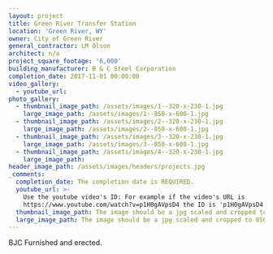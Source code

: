 ```yaml
---
layout: project
title: Green River Transfer Station
location: 'Green River, WY'
owner: City of Green River
general_contractor: LM Olson
architect: n/a
project_square_footage: '6,000'
building_manufacturer: B & C Steel Corporation
completion_date: 2017-11-01 00:00:00
video_gallery:
  - youtube_url:
photo_gallery:
  - thumbnail_image_path: /assets/images/1--320-x-230-1.jpg
    large_image_path: /assets/images/1--850-x-600-1.jpg
  - thumbnail_image_path: /assets/images/2--320-x-230-1.jpg
    large_image_path: /assets/images/2--850-x-600-1.jpg
  - thumbnail_image_path: /assets/images/3--320-x-230-1.jpg
    large_image_path: /assets/images/3--850-x-600-1.jpg
  - thumbnail_image_path: /assets/images/4--320-x-230-1.jpg
    large_image_path:
header_image_path: /assets/images/headers/projects.jpg
_comments:
  completion_date: The completion date is REQUIRED.
  youtube_url: >-
    Use the youtube video's ID: For example if the video's URL is
    https://www.youtube.com/watch?v=p1H0gAVpsD4 the ID is 'p1H0gAVpsD4'.
  thumbnail_image_path: The image should be a jpg scaled and cropped to 320px wide by 230px tall.
  large_image_path: The image should be a jpg scaled and cropped to 850px wide by 600px tall.
---
```


BJC Furnished and erected.